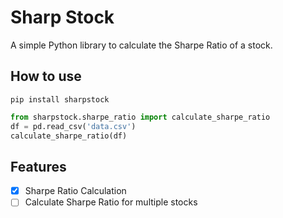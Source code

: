 # Sharp Stock


A simple Python library to calculate the Sharpe Ratio of a stock.

## How to use

```
pip install sharpstock
```

```python
from sharpstock.sharpe_ratio import calculate_sharpe_ratio
df = pd.read_csv('data.csv')
calculate_sharpe_ratio(df)
```



## Features

- [x] Sharpe Ratio Calculation
- [ ] Calculate Sharpe Ratio for multiple stocks

